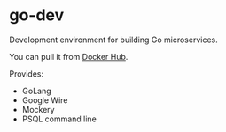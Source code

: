 # go-dev

Development environment for building Go microservices.

You can pull it from [Docker Hub](https://hub.docker.com/r/igorsteps/go-dev).

Provides:

- GoLang
- Google Wire
- Mockery
- PSQL command line
